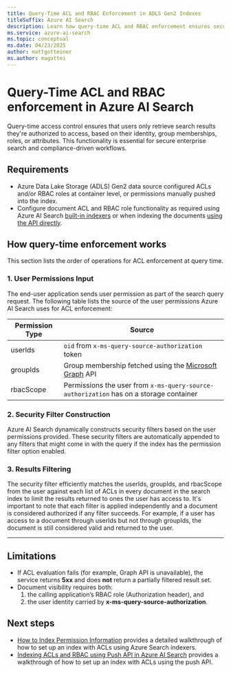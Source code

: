 ```yaml
---  
title: Query-Time ACL and RBAC Enforcement in ADLS Gen2 Indexes
titleSuffix: Azure AI Search  
description: Learn how query-time ACL and RBAC enforcement ensures secure document retrieval in Azure AI Search for indexes containing permission filters from Azure Data Lake Storage (ADLS) Gen2 data sources.  
ms.service: azure-ai-search  
ms.topic: conceptual  
ms.date: 04/23/2025  
author: mattgotteiner  
ms.author: magottei 
---  
```


# Query-Time ACL and RBAC enforcement in Azure AI Search  

Query-time access control ensures that users only retrieve search results they're authorized to access, based on their identity, group memberships, roles, or attributes. This functionality is essential for secure enterprise search and compliance-driven workflows.  

## Requirements 
- Azure Data Lake Storage (ADLS) Gen2 data source configured ACLs and/or RBAC roles at container level, or permissions manually pushed into the index.
- Configure document ACL and RBAC role functionality as required using Azure AI Search [built-in indexers](search-indexer-access-control-lists-and-role-based-access.md) or when indexing the documents [using the API directly](search-index-access-control-lists-and-rbac-push-api.md).


## How query-time enforcement works

This section lists the order of operations for ACL enforcement at query time.

### 1. User Permissions Input  
The end-user application sends user permission as part of the search query request. The following table lists the source of the user permissions Azure AI Search uses for ACL enforcement:

| Permission Type | Source |
| - | - |
| userIds | `oid` from `x-ms-query-source-authorization` token |
| groupIds | Group membership fetched using the [Microsoft Graph](/graph/api/resources/groups-overview) API |
| rbacScope | Permissions the user from `x-ms-query-source-authorization` has on a storage container |

### 2. Security Filter Construction  
Azure AI Search dynamically constructs security filters based on the user permissions provided. These security filters are automatically appended to any filters that might come in with the query if the index has the permission filter option enabled.

### 3. Results Filtering  
The security filter efficiently matches the userIds, groupIds, and rbacScope from the user against each list of ACLs in every document in the search index to limit the results returned to ones the user has access to. It's important to note that each filter is applied independently and a document is considered authorized if any filter succeeds. For example, if a user has access to a document through userIds but not through groupIds, the document is still considered valid and returned to the user.

---  

## Limitations
- If ACL evaluation fails (for example, Graph API is unavailable), the service returns **5xx** and does **not** return a partially filtered result set.
- Document visibility requires both:  
  1) the calling application’s RBAC role (Authorization header), and  
  2) the user identity carried by **x-ms-query-source-authorization**.

## Next steps
* [How to Index Permission Information](tutorial-adls-gen2-indexer-acls.md) provides a detailed walkthrough of how to set up an index with ACLs using Azure Search indexers.
* [Indexing ACLs and RBAC using Push API in Azure AI Search](search-index-access-control-lists-and-rbac-push-api.md) provides a walkthrough of how to set up an index with ACLs using the push API.
